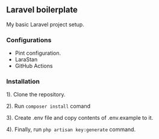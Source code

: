 ## Laravel boilerplate
My basic Laravel project setup.

### Configurations

- Pint configuration.
- LaraStan
- GitHub Actions

### Installation

1). Clone the repository.

2). Run ```composer install``` comand

3). Create .env file and copy contents of .env.example to it.

4). Finally, run ```php artisan key:generate``` command.
